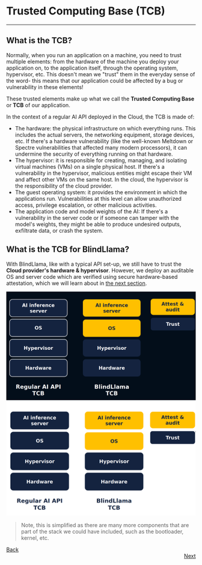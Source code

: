 # Trusted Computing Base (TCB)
________________________________________________________

## What is the TCB?

Normally, when you run an application on a machine, you need to trust multiple elements: from the hardware of the machine you deploy your application on, to the application itself, through the operating system, hypervisor, etc. This doesn't mean we "trust" them in the everyday sense of the word- this means that our application could be affected by a bug or vulnerability in these elements! 

These trusted elements make up what we call the **Trusted Computing Base** or **TCB** of our application. 

In the context of a regular AI API deployed in the Cloud, the TCB is made of: 

+ The hardware: the physical infrastructure on which everything runs. This includes the actual servers, the networking equipment, storage devices, etc. If there's a hardware vulnerability (like the well-known Meltdown or Spectre vulnerabilities that affected many modern processors), it can undermine the security of everything running on that hardware.
+ The hypervisor: it is responsible for creating, managing, and isolating virtual machines (VMs) on a single physical host. If there's a vulnerability in the hypervisor, malicious entities might escape their VM and affect other VMs on the same host. In the cloud, the hypervisor is the responsibility of the cloud provider.
+ The guest operating system: it provides the environment in which the applications run. Vulnerabilities at this level can allow unauthorized access, privilege escalation, or other malicious activities.
+ The application code and model weights of the AI: If there's a vulnerability in the server code or if someone can tamper with the model's weights, they might be able to produce undesired outputs, exfiltrate data, or crash the system.

## What is the TCB for BlindLlama?

With BlindLlama, like with a typical API set-up, we still have to trust the **Cloud provider's hardware & hypervisor**. However, we deploy an auditable OS and server code which are verified using secure hardware-based attestation, which we will learn about in [the next section](./TPMs.md).

![tcb-dark](../../assets/tcb-dark.png#only-dark)
![tcb-light](../../assets/tcb-light.png#only-light)

> Note, this is simplified as there are many more components that are part of the stack we could have included, such as the bootloader, kernel, etc.

<div style="text-align: left;">
  <a href="../hardened-systems" class="btn">Back</a>
</div>

<div style="text-align: right;">
  <a href="../TPMs" class="btn">Next</a>
</div>

